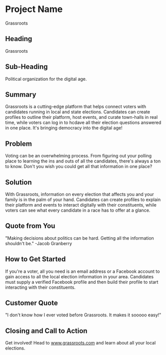 # Project Name #

Grassroots

## Heading ##

Grassroots

## Sub-Heading ##
Political organization for the digital age.

## Summary ##
Grassroots is a cutting-edge platform that helps connect voters with candidates running in local and state elections. Candidates can create profiles to outline their platform, host events, and curate town-halls in real time, while voters can log in to hcdave all their election questions answered in one place. It's bringing democracy into the digital age!

## Problem ##

Voting can be an overwhelming process. From figuring out your polling place to learning the ins and outs of all the candidates, there's always a ton to know. Don't you wish you could get all that information in one place?

## Solution ##
With Grassroots, information on every election that affects you and your family is in the palm of your hand. Candidates can create profiles to explain their platform and events to interact digitally with their constituents, while voters can see what every candidate in a race has to offer at a glance.

## Quote from You ##
"Making decisions about politics can be hard. Getting all the information shouldn't be." -Jacob Granberry

## How to Get Started ##
If you're a voter, all you need is an email address or a Facebook account to gain access to all the local election information in your area. Candidates must supply a verified Facebook profile and then build their profile to start interacting with their constituents.

## Customer Quote ##
"I don't know how I ever voted before Grassroots. It makes it sooooo easy!"

## Closing and Call to Action ##
Get involved! Head to www.grassroots.com and learn about all your local elections.
